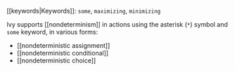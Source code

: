 [[keywords|Keywords]]: `some`, `maximizing`, `minimizing`

Ivy supports [[nondeterminism]] in actions using the asterisk (`*`) symbol and `some` keyword, in various forms:

  - [[nondeterministic assignment]]
  - [[nondeterministic conditional]]
  - [[nondeterministic choice]]